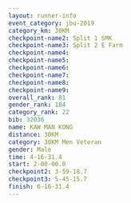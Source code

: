 ```yaml
---
layout: runner-info 
event_category: jbu-2019 
category_km: 30KM 
checkpoint-name2: Split 1 SMK 
checkpoint-name3: Split 2 E Farm 
checkpoint-name4: 
checkpoint-name5: 
checkpoint-name6: 
checkpoint-name7: 
checkpoint-name8: 
checkpoint-name9: 
overall_rank: 81
gender_rank: 184
category_rank: 22
bib: 32036
name: KAW MAN KONG
distance: 30KM
category: 30KM Men Veteran
gender: Male
time: 4-16-31.4
start: 2-00-00.0
checkpoint2: 3-59-18.7
checkpoint3: 5-45-15.7
finish: 6-16-31.4
---
```

